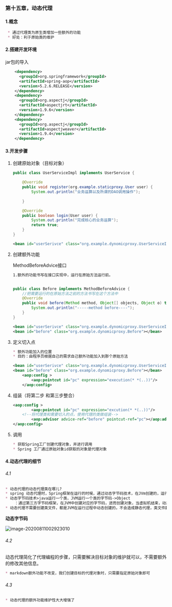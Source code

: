 ### 第十五章，动态代理

#### 1.概念

~~~markdown
 * 通过代理类为原生类增加一些额外的功能
 * 好处：利于原始类的维护
~~~

#### 2.搭建开发环境

jar包的导入

~~~xml
    <dependency>
      <groupId>org.springframework</groupId>
      <artifactId>spring-aop</artifactId>
      <version>5.2.6.RELEASE</version>
    </dependency>
    <dependency>
      <groupId>org.aspectj</groupId>
      <artifactId>aspectjrt</artifactId>
      <version>1.9.6</version>
    </dependency>
    <dependency>
      <groupId>org.aspectj</groupId>
      <artifactId>aspectjweaver</artifactId>
      <version>1.9.4</version>
    </dependency>
~~~

#### 3.开发步骤

1. 创建原始对象（目标对象）

   ~~~java
   public class UserServiceImpl implements UserService {
   
       @Override
       public void register(org.example.staticproxy.User user) {
           System.out.println("业务运算以及所谓的DAO调用操作");
           
       }
   
       @Override
       public boolean login(User user) {
           System.out.println("完成核心的业务运算");
           return true;
       }
   }
   ~~~

   ~~~xml
   <bean id="userSerivce" class="org.example.dynomicproxy.UserServiceImpl"></bean>
   ~~~

2. 创建额外功能

   MethodBeforeAdvice接口

   ~~~markdown
   1.额外的功能书写在接口实现中，运行在原始方法运行前。
   ~~~

   ~~~java
   
   public class Before implements MethodBeforeAdvice {
       //把需要运行的在原始方法之前的方法书写在这个方法中
       @Override
       public void before(Method method, Object[] objects, Object o) throws Throwable {
           System.out.println("-----method before----");
       }
   }
   ~~~

   ~~~xml
   <bean id="userSerivce" class="org.example.dynomicproxy.UserServiceImpl"></bean>
   <bean id="before" class="org.example.dynomicproxy.Before"></bean>
   ~~~

   

3. 定义切入点

   ~~~markdown
   * 额外功能加入的位置
   * 目的：由程序员根据自己的需求自己额外功能加入到那个原始方法
   ~~~

   ~~~xml
   <bean id="userSerivce" class="org.example.dynomicproxy.UserServiceImpl"></bean>
   <bean id="before" class="org.example.dynomicproxy.Before"></bean>
       <aop:config >
           <aop:pointcut id="pc" expression="execution(* *(..))"/>
       </aop:config>
   
   ~~~

   

4. 组装（将第二步 和第三步整合）

   ~~~xml
   <aop:config >
           <aop:pointcut id="pc" expression="excution(* *(..))"/>
       <!--将代理类和需要切入的点，使用代理的类做组装-->
           <aop:advisor advice-ref="before" pointcut-ref="pc"></aop:advisor>
   </aop:config>
   ~~~

5. 调用

   ~~~markdown
   * 获取Spring工厂创建代理对象，并进行调用
   * Spring 工厂通过原始对象id获取的对象是代理对象
   ~~~

#### 4.动态代理的细节

###### 4.1 

~~~markdown
* 动态代理的动态代理类在哪儿?
* spring 动态代理时，Spring框架在运行的时候，通过动态字节码技术，在JVm创建的，运行在 虚拟机内部，在程序结束后，会和jvm一起消失。
* 动态字节码技术>java运行一个类，JVM运行一个类的字节码->Object
	：通过第三方字节码框架，在JVM中创建对应的字节码，进而创建对象，当虚拟机结束，动态字节码消失
* 动态代理不需要创建类文件，都是JVM在运行过程中动态创建的，不会造成静态代理，类文件数量过多，影响项目管理的问题
~~~

**动态字节码**

![image-20200811002923010](E:\Markdown\Spring\Spring5学习\image-20200811002923010.png)

###### 4.2

动态代理简化了代理编程的步骤，只需要解决目标对象的维护就可以，不需要额外的修改其他信息。

~~~markdown
* markdown额外功能不改变，我们创建目标的代理对象时，只需要指定原始对象即可
~~~

###### 4.3

~~~markdown
* 动态代理的额外功能维护性大大增强了
~~~

